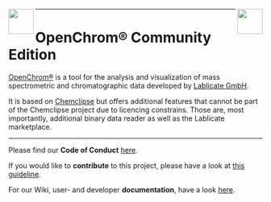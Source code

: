 <img src="https://www.openchrom.net/img/LogoTrans.png" height="50" align="left"><img src="https://lablicate.com/img/LablicateLogo.png" height="50" align="right">

---

# OpenChrom® Community Edition

[OpenChrom®](https://en.wikipedia.org/wiki/OpenChrom) is a tool for the analysis and visualization of mass spectrometric and chromatographic data developed by [Lablicate GmbH](https://lablicate.com).

It is based on [Chemclipse](https://github.com/eclipse/chemclipse) but offers additional features that cannot be part of the Chemclipse project due to licencing constrains. Those are, most importantly, additional binary data reader as well as the Lablicate marketplace.

---

Please find our **Code of Conduct** [here](https://github.com/OpenChrom/openchrom/blob/develop/CODE_OF_CONDUCT.md).

If you would like to **contribute** to this project, please have a look at [this guideline](https://github.com/OpenChrom/openchrom/blob/develop/CONTRIBUTING.md).

For our Wiki, user- and developer **documentation**, have a look [here](https://github.com/OpenChrom/openchrom/wiki).
